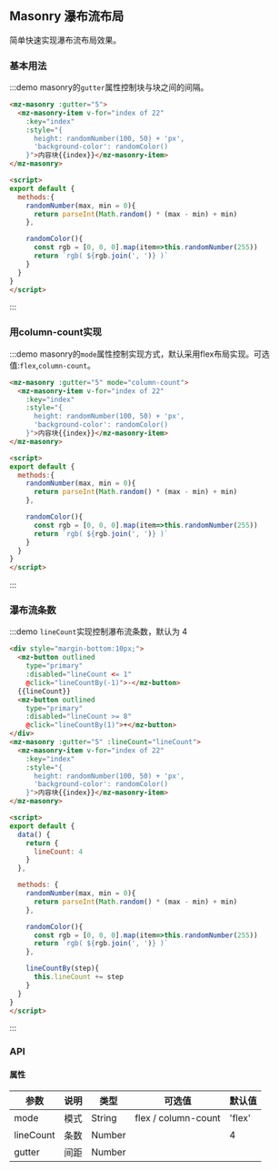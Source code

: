 ## Masonry 瀑布流布局

简单快速实现瀑布流布局效果。

### 基本用法
:::demo masonry的`gutter`属性控制块与块之间的间隔。
```html
<mz-masonry :gutter="5">
  <mz-masonry-item v-for="index of 22"
    :key="index"
    :style="{
      height: randomNumber(100, 50) + 'px',
      'background-color': randomColor()
    }">内容块{{index}}</mz-masonry-item>
</mz-masonry>

<script>
export default {
  methods:{
    randomNumber(max, min = 0){
      return parseInt(Math.random() * (max - min) + min)
    },

    randomColor(){
      const rgb = [0, 0, 0].map(item=>this.randomNumber(255))
      return `rgb( ${rgb.join(', ')} )`
    }
  }
}
</script>
```
:::

### 用column-count实现
:::demo masonry的`mode`属性控制实现方式，默认采用flex布局实现。可选值:`flex`,`column-count`。
```html
<mz-masonry :gutter="5" mode="column-count">
  <mz-masonry-item v-for="index of 22"
    :key="index"
    :style="{
      height: randomNumber(100, 50) + 'px',
      'background-color': randomColor()
    }">内容块{{index}}</mz-masonry-item>
</mz-masonry>

<script>
export default {
  methods:{
    randomNumber(max, min = 0){
      return parseInt(Math.random() * (max - min) + min)
    },

    randomColor(){
      const rgb = [0, 0, 0].map(item=>this.randomNumber(255))
      return `rgb( ${rgb.join(', ')} )`
    }
  }
}
</script>
```
:::

### 瀑布流条数
:::demo `lineCount`实现控制瀑布流条数，默认为 4
```html
<div style="margin-bottom:10px;">
  <mz-button outlined
    type="primary"
    :disabled="lineCount <= 1"
    @click="lineCountBy(-1)">-</mz-button>
  {{lineCount}}
  <mz-button outlined
    type="primary"
    :disabled="lineCount >= 8" 
    @click="lineCountBy(1)">+</mz-button>
</div>
<mz-masonry :gutter="5" :lineCount="lineCount">
  <mz-masonry-item v-for="index of 22"
    :key="index"
    :style="{
      height: randomNumber(100, 50) + 'px',
      'background-color': randomColor()
    }">内容块{{index}}</mz-masonry-item>
</mz-masonry>

<script>
export default {
  data() {
    return {
      lineCount: 4
    }
  },

  methods: {
    randomNumber(max, min = 0){
      return parseInt(Math.random() * (max - min) + min)
    },

    randomColor(){
      const rgb = [0, 0, 0].map(item=>this.randomNumber(255))
      return `rgb( ${rgb.join(', ')} )`
    },

    lineCountBy(step){
      this.lineCount += step
    }
  }
}
</script>
```
:::

### API

#### 属性

| 参数 | 说明 | 类型 | 可选值 |默认值|
| --- | --- | --- | --- | --- |
|mode|模式|String|flex / column-count|'flex'|
|lineCount|条数|Number||4|
|gutter|间距|Number|||